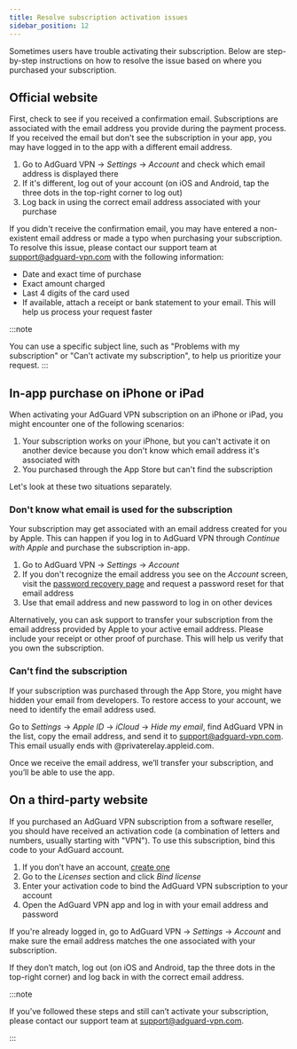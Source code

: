 ```yaml
---
title: Resolve subscription activation issues
sidebar_position: 12
---
```


Sometimes users have trouble activating their subscription. Below are step-by-step instructions on how to resolve the issue based on where you purchased your subscription.

## Official website

First, check to see if you received a confirmation email. Subscriptions are associated with the email address you provide during the payment process. If you received the email but don't see the subscription in your app, you may have logged in to the app with a different email address.

1. Go to AdGuard VPN → *Settings* → *Account* and check which email address is displayed there
1. If it's different, log out of your account (on iOS and Android, tap the three dots in the top-right corner to log out)
1. Log back in using the correct email address associated with your purchase

If you didn't receive the confirmation email, you may have entered a non-existent email address or made a typo when purchasing your subscription. To resolve this issue, please contact our support team at support@adguard-vpn.com with the following information:

- Date and exact time of purchase
- Exact amount charged
- Last 4 digits of the card used
- If available, attach a receipt or bank statement to your email. This will help us process your request faster

:::note

You can use a specific subject line, such as "Problems with my subscription" or "Can't activate my subscription", to help us prioritize your request.
:::

## In-app purchase on iPhone or iPad

When activating your AdGuard VPN subscription on an iPhone or iPad, you might encounter one of the following scenarios:

1. Your subscription works on your iPhone, but you can't activate it on another device because you don't know which email address it's associated with
1. You purchased through the App Store but can't find the subscription

Let's look at these two situations separately.

### Don't know what email is used for the subscription

Your subscription may get associated with an email address created for you by Apple. This can happen if you log in to AdGuard VPN through *Continue with Apple* and purchase the subscription in-app.

1. Go to AdGuard VPN → *Settings* → *Account*
1. If you don't recognize the email address you see on the *Account* screen, visit the [password recovery page](https://auth.adguard.com/account/recovery_password.html) and request a password reset for that email address
1. Use that email address and new password to log in on other devices

Alternatively, you can ask support to transfer your subscription from the email address provided by Apple to your active email address. Please include your receipt or other proof of purchase. This will help us verify that you own the subscription.

### Can't find the subscription

If your subscription was purchased through the App Store, you might have hidden your email from developers. To restore access to your account, we need to identify the email address used.

Go to *Settings* → *Apple ID* → *iCloud* → *Hide my email*, find AdGuard VPN in the list, copy the email address, and send it to support@adguard-vpn.com. This email usually ends with @privaterelay.appleid.com.

Once we receive the email address, we’ll transfer your subscription, and you’ll be able to use the app.

## On a third-party website

If you purchased an AdGuard VPN subscription from a software reseller, you should have received an activation code (a combination of letters and numbers, usually starting with "VPN"). To use this subscription, bind this code to your AdGuard account.

1. If you don’t have an account, [create one](https://auth.adguardaccount.com/login.html)
1. Go to the *Licenses* section and click *Bind license*
1. Enter your activation code to bind the AdGuard VPN subscription to your account
1. Open the AdGuard VPN app and log in with your email address and password

If you're already logged in, go to AdGuard VPN → *Settings* → *Account* and make sure the email address matches the one associated with your subscription.

If they don’t match, log out (on iOS and Android, tap the three dots in the top-right corner) and log back in with the correct email address.

:::note

If you’ve followed these steps and still can’t activate your subscription, please contact our support team at support@adguard-vpn.com.

:::
